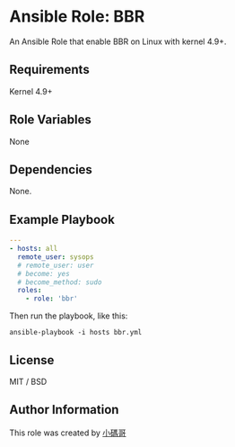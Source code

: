 # Ansible Role: BBR

An Ansible Role that enable BBR on Linux with kernel 4.9+.

## Requirements

Kernel 4.9+

## Role Variables

None

## Dependencies

None.

## Example Playbook

```yaml
---
- hosts: all
  remote_user: sysops
  # remote_user: user
  # become: yes
  # become_method: sudo
  roles:
    - role: 'bbr'
```

Then run the playbook, like this:

```shell
ansible-playbook -i hosts bbr.yml
```

## License

MIT / BSD

## Author Information

This role was created by [小碼哥](https://thisiswangle.com/)
